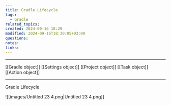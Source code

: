 ```yaml
---
title: Gradle Lifecycle
tags:
  - Gradle
related_topics: 
created: 2024-09-16 18:29
modified: 2024-09-16T18:30:05+03:00
questions: 
notes: 
links: 
---
```


----
[[Gradle object]]
[[Settings object]]
[[Project object]]
[[Task object]]
[[Action object]]

----

Gradle Lifecycle

![[images/Untitled 23 4.png|Untitled 23 4.png]]
